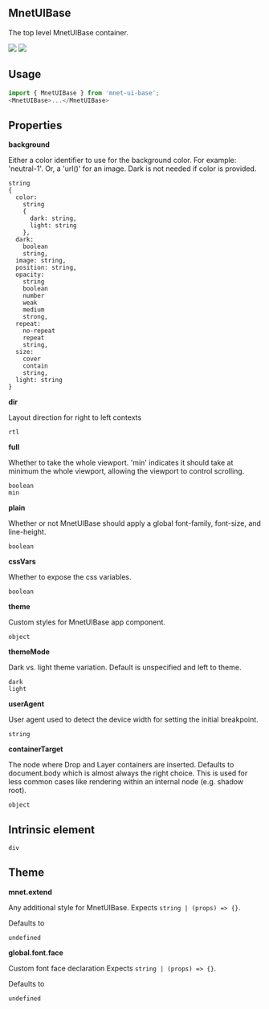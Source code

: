 ## MnetUIBase
The top level MnetUIBase container.

[![](https://cdn-images-1.medium.com/fit/c/120/120/1*TD1P0HtIH9zF0UEH28zYtw.png)](https://storybook.MnetUIBase.io/?selectedKind=MnetUIBase&full=0&addons=0&stories=1&panelRight=0) [![](https://codesandbox.io/static/img/play-codesandbox.svg)](https://codesandbox.io/s/github/MnetUIBase/MnetUIBase-sandbox?initialpath=mnetuibase&module=%2Fsrc%2FMnetUIBase.js)
## Usage

```javascript
import { MnetUIBase } from 'mnet-ui-base';
<MnetUIBase>...</MnetUIBase>
```

## Properties

**background**

Either a color 
identifier to use for the background color. For example: 'neutral-1'. Or, a 
'url()' for an image. Dark is not needed if color is provided.

```
string
{
  color: 
    string
    {
      dark: string,
      light: string
    },
  dark: 
    boolean
    string,
  image: string,
  position: string,
  opacity: 
    string
    boolean
    number
    weak
    medium
    strong,
  repeat: 
    no-repeat
    repeat
    string,
  size: 
    cover
    contain
    string,
  light: string
}
```

**dir**

Layout direction for right to left contexts

```
rtl
```

**full**

Whether to take the whole viewport. 'min' indicates it should
        take at minimum the whole viewport, allowing the viewport to
        control scrolling.

```
boolean
min
```

**plain**

Whether or not MnetUIBase should apply a global font-family, font-size,
        and line-height.

```
boolean
```

**cssVars**

Whether to expose the css variables.

```
boolean
```

**theme**

Custom styles for MnetUIBase app component.

```
object
```

**themeMode**

Dark vs. light theme variation. Default is unspecified and left to
      theme.

```
dark
light
```

**userAgent**

User agent used to detect the device width for setting the initial
      breakpoint.

```
string
```

**containerTarget**

The node where Drop and Layer containers are inserted. Defaults to
      document.body which is almost always the right choice. This is used
      for less common cases like rendering within an internal node (e.g.
      shadow root).

```
object
```
  
## Intrinsic element

```
div
```
## Theme
  
**mnet.extend**

Any additional style for MnetUIBase. Expects `string | (props) => {}`.

Defaults to

```
undefined
```

**global.font.face**

Custom font face declaration Expects `string | (props) => {}`.

Defaults to

```
undefined
```
